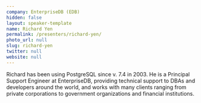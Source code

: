 ```yaml
---
company: EnterpriseDB (EDB)
hidden: false
layout: speaker-template
name: Richard Yen
permalink: /presenters/richard-yen/
photo_url: null
slug: richard-yen
twitter: null
website: null
---
```


Richard has been using PostgreSQL since v. 7.4 in 2003. He is a Principal Support Engineer at EnterpriseDB, providing technical support to DBAs and developers around the world, and works with many clients ranging from private corporations to government organizations and financial institutions.
